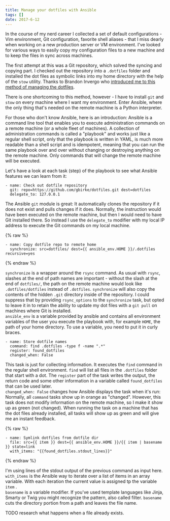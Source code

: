 ```yaml
---
title: Manage your dotfiles with Ansible
tags: []
date: 2017-6-12
---
```

In the course of my nerd career I collected a set of default configurations - Vim environment, Git configuration, favorite shell aliases -  that I miss dearly when working on a new production server or VM environment. I've looked for various ways to easily copy my configuration files to a new machine and to keep the files in sync across machines.

The first attempt at this was  a Git repository, which solved the syncing and copying part. I checked out the repository into a `.dotfiles` folder and installed the dot files as symbolic links into my home directory with the help of the `stow` utility. Thanks to Brandon Invergo who [introduced me to this method of managing the dotfiles](http://brandon.invergo.net/news/2012-05-26-using-gnu-stow-to-manage-your-dotfiles.html?round=two).

There is one shortcoming to this method, however - I have to install `git` and `stow` on every machine where I want my environment. Enter Ansible, where the only thing that's needed on the remote machine is a Python interpreter.

For those who don't know Ansible, here is an introduction: Ansible is a command line tool that enables you to execute administration commands on a remote machine (or a whole fleet of machines). A collection of administration commands is called a "playbook" and works just like a regular shell script, only that the playbook is written in YAML, is much more readable than a shell script and is idempotent, meaning that you can run the same playbook over and over without changing or destroying anything on the remote machine. Only commands that will change the remote machine will be executed.

Let's have a look at each task (step) of the playbook to see what Ansible features we can learn from it:

```
- name: Check out dotfile repository
  git: repo=https://github.com/gbirke/dotfiles.git dest=dotfiles
  delegate_to: 127.0.0.1
```
The Ansible `git` module is great: It automatically clones the repository if it does not exist and pulls changes if it does. Normally, the instruction would have been executed on the remote machine, but then I would need to have Git installed there. So instead I use the `delegate_to` modifier with my local IP address to execute the Git commands on my local machine.

{% raw %}
```
- name: Copy dotfile repo to remote home
  synchronize: src=dotfiles/ dest={{ ansible_env.HOME }}/.dotfiles recursive=yes
```
{% endraw %}

`synchronize` is a wrapper around the `rsync` command. As usual with `rsync`,  slashes at the end of path names are important - without the slash at the end of `dotfiles/`, the path on the remote machine would look like `.dotfiles/dotfiles` instead of `.dotfiles`.   `synchronize` will also copy the contents of the hidden `.git` directory inside of the repository. I could suppress that by providing `rsync_options` to the `synchronize` task, but opted to leave it in to retain the ability to update my dot files with a `git pull` on machines where Git is installed.  
`ansible_env`  is a variable provided by ansible and contains all environment variables of the user you execute the playbook with, for example `HOME`, the path of your home directory. To use a variable, you need to put it in curly braces.

```
- name: Store dotfile names
  command: find .dotfiles -type f -name ".*"
  register: found_dotfiles
  changed_when: False
```

This task is just for collecting information. It executes the `find` command in the regular shell environment. `find`  will list all files in the `.dotfiles` folder that start with a dot. The `register` part of the task writes the output, the return code and some other information in a variable called `found_dotfiles` that can be used later.   
`changed_when: False`  changes how Ansible displays the task when it's run: Normally, all `command` tasks show up in orange as "changed". However, this task does not modify information on the remote machine, so I make it show up as green (not changed). When running the task on a machine that has the dot files already installed, all tasks will show up as green and will give me an instant feedback.

{% raw %}
```
- name: Symlink dotfiles from dotfile dir
  file: src={{ item }} dest={{ ansible_env.HOME }}/{{ item | basename }} state=link
  with_items: "{{found_dotfiles.stdout_lines}}"
```
{% endraw %}

I'm using lines of the stdout output of the previous command as input here. `with_items` is the Ansible way to iterate over a list of items in an array variable. With each iteration the  current value is assigned tp the variable `item` .  
`basename` is a variable modifier. If you've used template languages like Jinja, Smarty or Twig you might recognize the pattern, also called filter. `basename` cuts the directory portion from a path and leaves the file name.

TODO research what happens when a file already exists.

